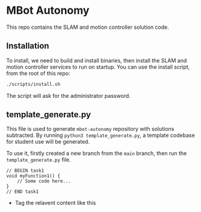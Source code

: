 # MBot Autonomy

This repo contains the SLAM and motion controller solution code.

## Installation

To install, we need to build and install binaries, then install the SLAM and motion controller services to run on startup. You can use the install script, from the root of this repo:
```bash
./scripts/install.sh
```
The script will ask for the administrator password.

## template_generate.py

This file is used to generate `mbot-autonomy` repository with solutions subtracted. 
By running `python3 template_generate.py`, a template codebase for student use will be generated.

To use it, firstly created a new branch from the `main` branch, then run the `template_generate.py` file.

```
// BEGIN task1
void myFunction1() {
    // Some code here...
}
// END task1
```
- Tag the relavent content like this 